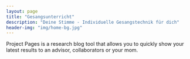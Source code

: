 ```yaml
---
layout: page
title: "Gesangsunterricht"
description: "Deine Stimme - Individuelle Gesangstechnik für dich"
header-img: "img/home-bg.jpg"
---
```


Project Pages is a research blog tool that allows you to quickly show your latest results to an advisor, collaborators or your mom.
	
